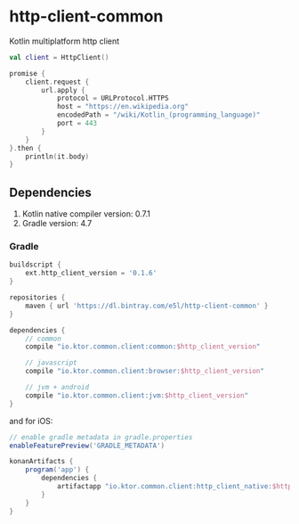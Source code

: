 # http-client-common
Kotlin multiplatform http client

```kotlin
val client = HttpClient()

promise {
    client.request {
        url.apply {
            protocol = URLProtocol.HTTPS
            host = "https://en.wikipedia.org"
            encodedPath = "/wiki/Kotlin_(programming_language)"
            port = 443
        }
    }
}.then {
    println(it.body)
}
```

## Dependencies

1. Kotlin native compiler version: 0.7.1
2. Gradle version: 4.7

### Gradle
```groovy
buildscript {
    ext.http_client_version = '0.1.6'
}

repositories {
    maven { url 'https://dl.bintray.com/e5l/http-client-common' }
}

dependencies {
    // common
    compile "io.ktor.common.client:common:$http_client_version"

    // javascript
    compile "io.ktor.common.client:browser:$http_client_version"

    // jvm + android
    compile "io.ktor.common.client:jvm:$http_client_version"
}
```

and for iOS:

```groovy 
// enable gradle metadata in gradle.properties
enableFeaturePreview('GRADLE_METADATA')
```
```groovy
konanArtifacts {
    program('app') {
        dependencies {
            artifactapp "io.ktor.common.client:http_client_native:$http_client_version"
        }
    }
}
```

